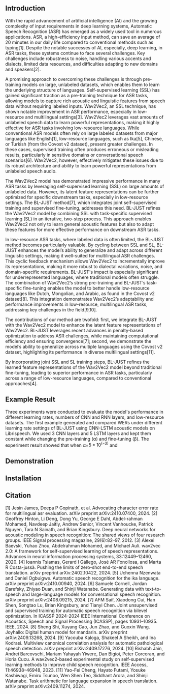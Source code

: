 ## Introduction

With the rapid advancement of artificial intelligence (AI) and the growing complexity of input requirements in deep learning systems, Automatic Speech Recognition (ASR) has emerged as a widely used tool in numerous applications. ASR, a high-efficiency input method, can save an average of 20 minutes in our daily life compared to conventional methods such as typing[1]. Despite the notable successes of AI, especially, deep learning, in ASR tasks, these systems continue to face several challenges. Key challenges include robustness to noise, handling various accents and dialects, limited data resources, and difficulties adapting to new domains and speakers[2].

A promising approach to overcoming these challenges is through pre-training models on large, unlabeled datasets, which enables them to learn the underlying structure of languages. Self-supervised learning (SSL) has gained significant traction as a pre-training technique for ASR tasks, allowing models to capture rich acoustic and linguistic features from speech data without requiring labeled inputs. Wav2Vec2, an SSL technique, has shown notable improvement in ASR performance, especially in low-resource and multilingual settings[3]. Wav2Vec2 leverages vast amounts of unlabeled speech data to learn powerful representations, making it highly effective for ASR tasks involving low-resource languages. While conventional ASR models often rely on large labeled datasets from major languages like English[1], low-resource languages, such as Ika[5], Chinese, or Turkish (from the Covost v2 dataset), present greater challenges. In these cases, supervised training often produces erroneous or misleading results, particularly in sensitive domains or conversational speech scenarios[6]. Wav2Vec2, however, effectively mitigates these issues due to its robust architecture and ability to learn powerful representations from unlabeled speech audio.

The Wav2Vec2 model has demonstrated impressive performance in many ASR tasks by leveraging self-supervised learning (SSL) on large amounts of unlabeled data. However, its latent feature representations can be further optimized for specific downstream tasks, especially in low-resource settings. The BL-JUST method[7], which integrates joint self-supervised training and supervised fine-tuning, addresses this need. BL-JUST refines the Wav2Vec2 model by combining SSL with task-specific supervised learning (SL) in an iterative, two-step process. This approach enables Wav2Vec2 not only to learn general acoustic features but also to adapt these features for more effective performance on downstream ASR tasks.

In low-resource ASR tasks, where labeled data is often limited, the BL-JUST method becomes particularly valuable. By cycling between SSL and SL, BL-JUST enhances the model’s ability to generalize and adapt across different linguistic settings, making it well-suited for multilingual ASR challenges. This cyclic feedback mechanism allows Wav2Vec2 to incrementally improve its representations, making it more robust to dialectal variations, noise, and domain-specific requirements. BL-JUST's impact is especially significant for underrepresented languages, where traditional models often struggle. The combination of Wav2Vec2’s strong pre-training and BL-JUST’s task-specific fine-tuning enables the model to better handle low-resource languages like Dutch, Mongolian, and Arabic, as found in the Covost v2 dataset[8]. This integration demonstrates Wav2Vec2’s adaptability and performance improvements in low-resource, multilingual ASR tasks, addressing key challenges in the field[9,10].

The contributions of our method are twofold: first, we integrate BL-JUST with the Wav2Vec2 model to enhance the latent feature representations of Wav2Vec2. BL-JUST leverages recent advances in penalty-based optimization to address ASR challenges, while maintaining computational efficiency and ensuring convergence[7]; second, we demonstrate the model’s ability to generalize across multiple languages using the Covost v2 dataset, highlighting its performance in diverse multilingual settings[11].

By incorporating joint SSL and SL training steps, BL-JUST refines the learned feature representations of the Wav2Vec2 model beyond traditional fine-tuning, leading to superior performance in ASR tasks, particularly across a range of low-resource languages, compared to conventional approaches[4].

## Example Result

Three experiments were conducted to evaluate the model's performance in different learning rates, numbers of CNN and RNN layers, and low-resource datasets. The first example generated and compared WERs under different learning rate settings of BL-JUST using CNN-LSTM acoustic models on Librispeech. We used 3 CNN layers and 5 LSTM layers and kept them constant while changing the pre-training (α) and fine-tuning (β). The experiment result showed that when α=$5*10^(-3)$ and 

## Demonstration

## Installation

## Citation

[1] Jesin James, Deepa P Gopinath, et al. Advocating character error rate for multilingual asr evaluation. arXiv preprint arXiv:2410.07400, 2024.
[2] Geoffrey Hinton, Li Deng, Dong Yu, George E Dahl, Abdel-rahman Mohamed, Navdeep Jaitly, Andrew Senior, Vincent Vanhoucke, Patrick Nguyen, Tara N Sainath, and Brian Kingsbury. Deep neural networks for acoustic modeling in speech recognition: The shared views of four research groups. IEEE Signal processing magazine, 29(6):82–97, 2012.
[3] Alexei Baevski, Yuhao Zhou, Abdelrahman Mohamed, and Michael Auli. wav2vec 2.0: A framework for self-supervised learning of speech representations. Advances in neural information processing systems, 33:12449–12460, 2020.
[4] Ioannis Tsiamas, Gerard I Gállego, José AR Fonollosa, and Marta R Costa-jussà. Pushing the limits of zero-shot end-to-end speech translation. arXiv preprint arXiv:2402.10422, 2024.
[5] Uchenna Nzenwata and Daniel Ogbuigwe. Automatic speech recognition for the ika language. arXiv preprint arXiv:2410.00940, 2024.
[6] Samuele Cornell, Jordan Darefsky, Zhiyao Duan, and Shinji Watanabe. Generating data with text-to-speech and large-language models for conversational speech recognition. arXiv preprint arXiv:2408.09215, 2024.
[7] AFM Saif, Xiaodong Cui, Han Shen, Songtao Lu, Brian Kingsbury, and Tianyi Chen. Joint unsupervised and supervised training for automatic speech recognition via bilevel optimization. In ICASSP 2024-2024 IEEE International Conference on Acoustics, Speech and Signal Processing (ICASSP), pages 10931–10935. IEEE, 2024.
[8] Sheng Shi, Xuyang Cao, Jun Zhao, and Guoxin Wang. Joyhallo: Digital human model for mandarin. arXiv preprint arXiv:2409.13268, 2024.
[9] Yacouba Kaloga, Shakeel A Sheikh, and Ina Kodrasi. Multiview canonical correlation analysis for automatic pathological speech detection. arXiv preprint arXiv:2409.17276, 2024.
[10] Rishabh Jain, Andrei Barcovschi, Mariam Yahayah Yiwere, Dan Bigioi, Peter Corcoran, and Horia Cucu. A wav2vec2-based experimental study on self-supervised learning methods to improve child speech recognition. IEEE Access, 11:46938–46948, 2023.
[11] Yao-Fei Cheng, Hayato Futami, Yosuke Kashiwagi, Emiru Tsunoo, Wen Shen Teo, Siddhant Arora, and Shinji Watanabe. Task arithmetic for language expansion in speech translation. arXiv preprint arXiv:2409.11274, 2024.

